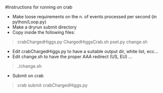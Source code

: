#Instructions for running on crab

* Make loose requirements on the n. of events processed per second (in python/Loop.py)
* Make a dryrun submit directory 
* Copy inside the following files:

> crabChargedHiggs.py
> ChargedHiggsCrab.sh
> pset.py
> change.sh

* Edit crabChargedHiggs.py to have a suitable output dir, white list, ecc...
* Edit change.sh to have the proper AAA redirect (US, EU) ... 

> ./change.sh

* Submit on crab 

> crab submit crabChargedHiggs.py
